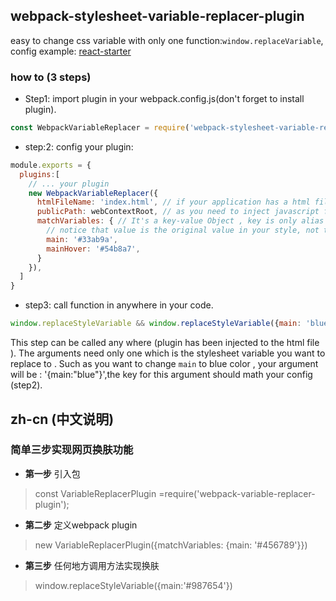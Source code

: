 ## webpack-stylesheet-variable-replacer-plugin
easy to change css variable with only one function:`window.replaceVariable`,
config example:
[react-starter](https://github.com/eaTong/react-starter)

### how to (3 steps)
- Step1: import plugin in your webpack.config.js(don't forget to install plugin).

``` javascript
const WebpackVariableReplacer = require('webpack-stylesheet-variable-replacer-plugin'); 
```

- step:2: config your plugin: 

``` javascript
module.exports = {
  plugins:[
    // ... your plugin
    new WebpackVariableReplacer({
      htmlFileName: 'index.html', // if your application has a html file , It's used for inject javascript file.
      publicPath: webContextRoot, // as you need to inject javascript file , this is path prefix for visite the file for replace variable.
      matchVariables: { // It's a key-value Object , key is only alias for your variable , such as I use 'main' for main color I use in application.
        // notice that value is the original value in your style, not target you want to replace.
        main: '#33ab9a',
        mainHover: '#54b8a7',
      }
    }),
  ]
}
```



- step3: call function in anywhere in your code.

``` javascript
window.replaceStyleVariable && window.replaceStyleVariable({main: 'blue',mainHover:'red'});
```

This step can be called any where (plugin has been injected to the html file ). The arguments need only one which is the stylesheet variable you want to replace to . Such as you want to change `main` to blue color , your argument will be : '{main:"blue"}',the key for this argument should math your config (step2).
## zh-cn (中文说明)

### 简单三步实现网页换肤功能

- **第一步** 引入包 

> const VariableReplacerPlugin =require('webpack-variable-replacer-plugin'); 

- **第二步** 定义webpack plugin

> new VariableReplacerPlugin({matchVariables: {main: '#456789'}})

- **第三步** 任何地方调用方法实现换肤

> window.replaceStyleVariable({main:'#987654'})
